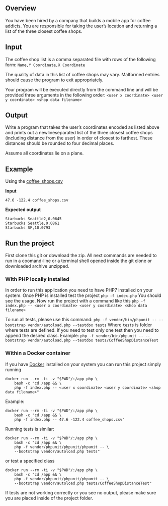 ## Overview

You have been hired by a company that builds a mobile app for coffee addicts.  You are 
responsible for taking the user’s location and returning a list of the three closest coffee shops.

## Input

The coffee shop list is a comma separated file with rows of the following form:
`Name,Y Coordinate,X Coordinate`

The quality of data in this list of coffee shops may vary.  Malformed entries should cause the 
program to exit appropriately. 

Your program will be executed directly from the command line and will be provided three 
arguments in the following order:
`<user x coordinate> <user y coordinate> <shop data filename>`

## Output

Write a program that takes the user’s coordinates encoded as listed above and prints out a 
newline­separated list of the three closest coffee shops (including distance from the user) in 
order of closest to farthest.  These distances should be rounded to four decimal places. 

Assume all coordinates lie on a plane.

## Example

Using the [coffee_shops.csv](coffee_shops.csv)

__Input__

`47.6 -122.4 coffee_shops.csv`

__Expected output__

```
Starbucks Seattle2,0.0645
Starbucks Seattle,0.0861
Starbucks SF,10.0793
```
## Run the project

First clone this git or download the zip.
All next commands are needed to run in a coomand-line or a terminal shell
opened inside the git clone or downloaded archive unzipped.


### With PHP locally installed
In order to run this application you need to have PHP7 installed on your system.
Once PHP is installed test the project
`php -f index.php`
You should see the usage.
Now run the project with a command like this
`php -f index.php -- <user x coordinate> <user y coordinate> <shop data filename>`

To run all tests, please use this command:
`php -f vendor/bin/phpunit -- --bootstrap vendor/autoload.php --testdox tests`
Where `tests` is folder where tests are defined.
If you need to test only one test then you need to append the desired class.
Example:
`php -f vendor/bin/phpunit -- --bootstrap vendor/autoload.php --testdox tests/CoffeeShopDistanceTest`


### Within a Docker container
If you have [Docker](https://docs.docker.com/docker-for-windows/release-notes/ "Docker Release Page") installed on your system
you can run this project simply running
```
docker run --rm -ti -v "$PWD"/:/app php \
    bash -c "cd /app && \
    php -f index.php -- <user x coordinate> <user y coordinate> <shop data filename>"
```
Example:
```
docker run --rm -ti -v "$PWD"/:/app php \
    bash -c "cd /app && \
    php -f index.php -- 47.6 -122.4 coffee_shops.csv"
```

Running tests is similar:
```
docker run --rm -ti -v "$PWD"/:/app php \
    bash -c "cd /app && \
    php -f vendor/phpunit/phpunit/phpunit -- \
    --bootstrap vendor/autoload.php tests" 
```
or test a specified class
```
docker run --rm -ti -v "$PWD"/:/app php \
    bash -c "cd /app && \
    php -f vendor/phpunit/phpunit/phpunit -- \
    --bootstrap vendor/autoload.php tests/CoffeeShopDistanceTest" 
```
If tests are not working correctly or you see no output, please make sure you are placed inside of the 
project folder.